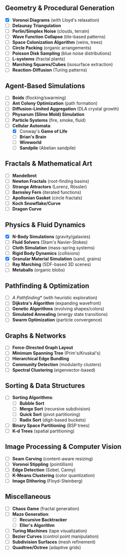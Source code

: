 ## Geometry & Procedural Generation
- [x] **Voronoi Diagrams** (with Lloyd's relaxation)  
- [ ] **Delaunay Triangulation**  
- [ ] **Perlin/Simplex Noise** (clouds, terrain)  
- [ ] **Wave Function Collapse** (tile-based patterns)  
- [ ] **Space Colonization Algorithm** (veins, trees)  
- [ ] **Circle Packing** (organic arrangements)  
- [ ] **Poisson Disk Sampling** (blue noise distributions)  
- [ ] **L-systems** (fractal plants)  
- [ ] **Marching Squares/Cubes** (isosurface extraction)  
- [ ] **Reaction-Diffusion** (Turing patterns)  

## Agent-Based Simulations
- [ ] **Boids** (flocking/swarming)  
- [ ] **Ant Colony Optimization** (path formation)  
- [ ] **Diffusion-Limited Aggregation** (DLA crystal growth)  
- [ ] **Physarum (Slime Mold) Simulation**  
- [ ] **Particle Systems** (fire, smoke, fluid)  
- [ ] **Cellular Automata**:
  - [x] Conway's **Game of Life**  
  - [ ] **Brian's Brain**  
  - [ ] **Wireworld**  
  - [ ] **Sandpile** (Abelian sandpile)  

## Fractals & Mathematical Art
- [ ] **Mandelbrot**  
- [ ] **Newton Fractals** (root-finding basins)  
- [ ] **Strange Attractors** (Lorenz, Rössler)  
- [ ] **Barnsley Fern** (iterated functions)  
- [ ] **Apollonian Gasket** (circle fractals)  
- [ ] **Koch Snowflake/Curve**  
- [ ] **Dragon Curve**  

## Physics & Fluid Dynamics
- [x] **N-Body Simulations** (gravity/galaxies)  
- [ ] **Fluid Solvers** (Stam's Navier-Stokes)  
- [ ] **Cloth Simulation** (mass-spring systems)  
- [ ] **Rigid Body Dynamics** (collisions)  
- [x] **Granular Material Simulation** (sand, grains)  
- [ ] **Ray Marching** (SDF-based 3D scenes)  
- [ ] **Metaballs** (organic blobs)  

## Pathfinding & Optimization
- [ ] **A* Pathfinding** (with heuristic exploration)  
- [ ] **Dijkstra's Algorithm** (expanding wavefront)  
- [ ] **Genetic Algorithms** (evolving shapes/colors)  
- [ ] **Simulated Annealing** (energy state transitions)  
- [ ] **Swarm Optimization** (particle convergence)  

## Graphs & Networks
- [ ] **Force-Directed Graph Layout**  
- [ ] **Minimum Spanning Tree** (Prim's/Kruskal's)  
- [ ] **Hierarchical Edge Bundling**  
- [ ] **Community Detection** (modularity clusters)  
- [ ] **Spectral Clustering** (eigenvector-based)  

## Sorting & Data Structures
- [ ] **Sorting Algorithms**:
  - [ ] **Bubble Sort**  
  - [ ] **Merge Sort** (recursive subdivision)  
  - [ ] **Quick Sort** (pivot partitioning)  
  - [ ] **Radix Sort** (digit-based buckets)  
- [ ] **Binary Space Partitioning** (BSP trees)  
- [ ] **K-d Trees** (spatial partitioning)  

## Image Processing & Computer Vision
- [ ] **Seam Carving** (content-aware resizing)  
- [ ] **Voronoi Stippling** (pointillism)  
- [ ] **Edge Detection** (Sobel, Canny)  
- [ ] **K-Means Clustering** (color quantization)  
- [ ] **Image Dithering** (Floyd-Steinberg)  

## Miscellaneous
- [ ] **Chaos Game** (fractal generation)  
- [ ] **Maze Generation**:
  - [ ] **Recursive Backtracker**  
  - [ ] **Eller's Algorithm**  
- [ ] **Turing Machines** (tape visualization)  
- [ ] **Bezier Curves** (control point manipulation)  
- [ ] **Subdivision Surfaces** (mesh refinement)  
- [ ] **Quadtree/Octree** (adaptive grids)  